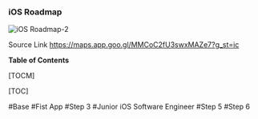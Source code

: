 ### iOS Roadmap

![iOS Roadmap-2](https://github.com/viacheslavbilyi/iOS-Roadmap/assets/86477737/a00f91e9-201e-4c59-85a7-c3f411396ee4)

Source Link
https://maps.app.goo.gl/MMCoC2fU3swxMAZe7?g_st=ic

**Table of Contents**

[TOCM]

[TOC]

#Base
#Fist App
#Step 3
#Junior iOS Software Engineer
#Step 5
#Step 6

